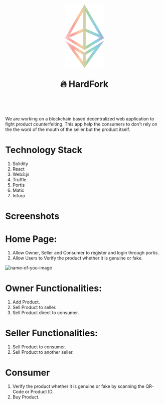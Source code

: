 <h1 align="center" style="margin-top: 1em; margin-bottom: 3em;">
  <p><a href="#"><img alt="ethereum logo" src="./eth-transparent.png" alt="ethereum.org" width="125"></a></p>
  <p>🔥 HardFork</p>
</h1>

We are working on a blockchain based decentralized web application to fight product counterfeiting. This app help the consumers to don't rely on the the word of the mouth of the seller but the product itself.

# Technology Stack

1. Solidity
2. React
3. Web3.js
4. Truffle
5. Portis
6. Matic
7. Infura

# Screenshots

# Home Page:

1.  Allow Owner, Seller and Consumer to register and login through portis.
2.  Allow Users to Verify the product whether it is genuine or fake.

![name-of-you-image](https://github.com/gauharayub/HardFork/blob/main/Demo%20Screenshots/WhatsApp%20Image%202021-02-07%20at%2010.14.48%20AM.jpeg)

# Owner Functionalities:

1.  Add Product.
2.  Sell Product to seller.
3.  Sell Product direct to consumer.

# Seller Functionalities:

1.  Sell Product to consumer.
2.  Sell Product to another seller.

# Consumer

1.  Verify the product whether it is genuine or fake by scanning the QR-Code or Product ID.
2.  Buy Product.
